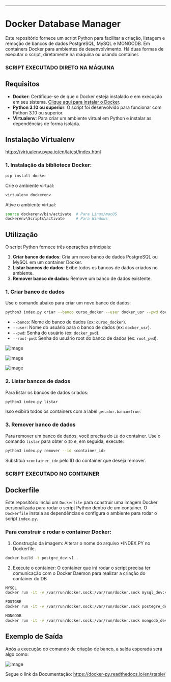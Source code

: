 ---

# Docker Database Manager

Este repositório fornece um script Python para facilitar a criação, listagem e remoção de bancos de dados PostgreSQL, MySQL e MONGODB. Em containers Docker para ambientes de desenvolvimento. Há duas formas de executar o script, diretamente na máquina ou usando container.



### SCRIPT EXECUTADO DIRETO NA MÁQUINA
## Requisitos

- **Docker**: Certifique-se de que o Docker esteja instalado e em execução em seu sistema. [Clique aqui para instalar o Docker](https://docs.docker.com/get-docker/).
- **Python 3.10 ou superior**: O script foi desenvolvido para funcionar com Python 3.10 ou superior.
- **Virtualenv**: Para criar um ambiente virtual em Python e instalar as dependências de forma isolada.

## Instalação Virtualenv
https://virtualenv.pypa.io/en/latest/index.html

### 1. Instalação da biblioteca Docker:

```bash
pip install docker
```

Crie o ambiente virtual:

```bash
virtualenv dockerenv
```

Ative o ambiente virtual:

```bash
source dockerenv/bin/activate  # Para Linux/macOS
dockerenv\Scripts\activate     # Para Windows
```

## Utilização

O script Python fornece três operações principais:

1. **Criar banco de dados**: Cria um novo banco de dados PostgreSQL ou MySQL em um container Docker.
2. **Listar bancos de dados**: Exibe todos os bancos de dados criados no ambiente.
3. **Remover banco de dados**: Remove um banco de dados existente.

### 1. Criar banco de dados

Use o comando abaixo para criar um novo banco de dados:

```bash
python3 index.py criar --banco curso_docker --user docker_usr --pwd docker_pwd --root-pwd root_pwd
```

- `--banco`: Nome do banco de dados (ex: `curso_docker`).
- `--user`: Nome do usuário para o banco de dados (ex: `docker_usr`).
- `--pwd`: Senha do usuário (ex: `docker_pwd`).
- `--root-pwd`: Senha do usuário root do banco de dados (ex: `root_pwd`).

![image](https://github.com/user-attachments/assets/c7aa3ed1-2adc-4e36-9437-afc6aa5885e1)

![image](https://github.com/user-attachments/assets/6552598e-9650-45f4-b5dc-7ede4458a972)

![image](https://github.com/user-attachments/assets/fd016348-44bb-4fbb-9ef0-e70406991c95)



### 2. Listar bancos de dados

Para listar os bancos de dados criados:

```bash
python3 index.py listar
```

Isso exibirá todos os containers com a label `gerador.banco=true`.

### 3. Remover banco de dados

Para remover um banco de dados, você precisa do `ID` do container. Use o comando `listar` para obter o `ID` e, em seguida, execute:

```bash
python3 index.py remover --id <container_id>
```

Substitua `<container_id>` pelo ID do container que deseja remover.





### SCRIPT EXECUTADO NO CONTAINER
## Dockerfile

Este repositório inclui um `Dockerfile` para construir uma imagem Docker personalizada para rodar o script Python dentro de um container. O `Dockerfile` instala as dependências e configura o ambiente para rodar o script `index.py`.

### Para construir e rodar o container Docker:

1. Construção da imagem: Alterar o nome do arquivo *INDEX.PY no Dockerfile. 

```bash
docker build -t postgre_dev:v1 .
```

2. Execute o container: O container que irá rodar o script precisa ter comunicação com o Docker Daemon para realizar a criação do container do DB

```bash
MYSQL
docker run -it -v /var/run/docker.sock:/var/run/docker.sock mysql_dev:v1 criar --banco docker_db --user docker_usr --pwd docker_pwd --root-pwd root_pwd

POSTGRE
docker run -it -v /var/run/docker.sock:/var/run/docker.sock postegre_dev:v1 criar --banco curso_docker --user docker_usr --pwd docker_pwd --root-pwd root_pwd

MONGODB
docker run -it -v /var/run/docker.sock:/var/run/docker.sock mongodb_dev:v1 criar --user mongo_usr --root-pwd mongo_pwd
```

## Exemplo de Saída

Após a execução do comando de criação de banco, a saída esperada será algo como:


![image](https://github.com/user-attachments/assets/42331798-e65e-4fdc-9e5d-f1019e375e83)



Segue o link da Documentação:
https://docker-py.readthedocs.io/en/stable/


